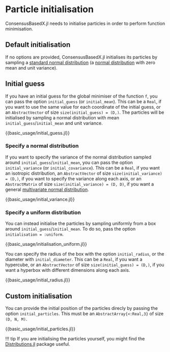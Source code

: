 # Particle initialisation

ConsensusBasedX.jl needs to initialise particles in order to perform function minimisation.


## Default initialisation

If no options are provided, ConsensusBasedX.jl initialises its particles by sampling a [standard normal distribution](https://en.wikipedia.org/wiki/Normal_distribution#Standard_normal_distribution) (a [normal distribution](https://en.wikipedia.org/wiki/Normal_distribution) with zero mean and unit variance).


## Initial guess

If you have an initial guess for the global minimiser of the function `f`, you can pass the option `initial_guess` (or `initial_mean`). This can be a `Real`, if you want to use the same value for each coordinate of the initial guess, or an `AbstractVector` of size `size(initial_guess) = (D,)`. The particles will be initialised by sampling a normal distribution with mean `initial_guess`/`initial_mean` and unit variance. 

{{basic_usage/initial_guess.jl}}


### Specify a normal distribution

If you want to specify the variance of the normal distribution sampled around `initial_guess`/`initial_mean`, you can pass the option `initial_variance` (or `initial_covariance`). This can be a `Real`, if you want an isotropic distribution, an `AbstractVector` of size `size(initial_variance) = (D,)`, if you want to specify the variance along each axis, or an `AbstractMatrix` of size `size(initial_variance) = (D, D)`, if you want a general [multivariate normal distribution](https://en.wikipedia.org/wiki/Multivariate_normal_distribution).

{{basic_usage/initial_variance.jl}}


### Specify a uniform distribution

You can instead initialise the particles by sampling uniformly from a box around `initial_guess`/`initial_mean`. To do so, pass the option `initialisation = :uniform`.

{{basic_usage/initialisation_uniform.jl}}

You can specify the radius of the box with the option `initial_radius`, or the diameter with `initial_diameter`. This can be a `Real`, if you want a hypercube, or an `AbstractVector` of size `size(initial_guess) = (D,)`, if you want a hyperbox with different dimensions along each axis.

{{basic_usage/initial_radius.jl}}


## Custom initialisation

You can provide the initial position of the particles direcly by passing the option `initial_particles`. This must be an `AbstractArray{<:Real,3}` of size `(D, N, M)`.

{{basic_usage/initial_particles.jl}}

!!! tip
    If you are initialising the particles yourself, you might find the [Distributions.jl](https://juliastats.org/Distributions.jl/stable/) package useful.
